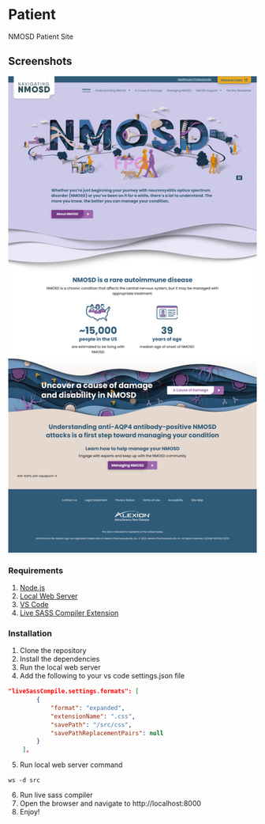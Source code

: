 # Patient
NMOSD Patient Site
## Screenshots
![NMOSD Patient Site](screenshot.png)
### Requirements
1. [Node.js](https://nodejs.org/en/)
2. [Local Web Server](https://github.com/lwsjs/local-web-server)
1. [VS Code](https://code.visualstudio.com/)
2. [Live SASS Compiler Extension](https://marketplace.visualstudio.com/items?itemName=glenn2223.live-sass)

### Installation
1. Clone the repository
2. Install the dependencies
3. Run the local web server
4. Add the following to your vs code settings.json file
```json
"liveSassCompile.settings.formats": [
        {
            "format": "expanded",
            "extensionName": ".css",
            "savePath": "/src/css",
            "savePathReplacementPairs": null
        }
    ],
```
5. Run local web server command
```npm
ws -d src
```
6. Run live sass compiler
7. Open the browser and navigate to http://localhost:8000
8. Enjoy!